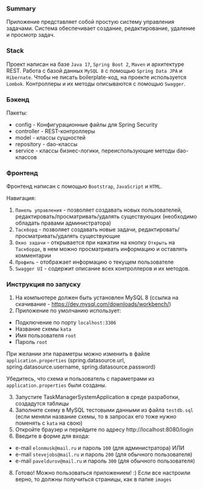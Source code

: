 ### Summary

Приложение представляет собой простую систему управления задачами. 
Система обеспечивает создание, редактирование, удаление и просмотр задач. 

### Stack

Проект написан на базе `Java 17`, `Spring Boot 2`, `Maven` и архитектуре REST. 
Работа с базой данных `MySQL 8` с помощью `Spring Data JPA` и `Hibernate`.
Чтобы не писать boilerplate-код, на проекте используется `Lombok`.
Контроллеры и их методы описываются с помощью `Swagger`.

### Бэкенд

Пакеты: 

- config - Конфигурационные файлы для Spring Security
- controller - REST-контроллеры
- model - классы сущностей
- repository - dao-классы
- service - классы бизнес-логики, переиспользующие методы dao-классов


### Фронтенд

Фронтенд написан с помощью `Bootstrap`, `JavaScript` и `HTML`. 

Навигация:

1. `Панель управления` - позволяет создавать новых пользователей, редактировать/просматривать/удалять существующих (необходимо обладать правами администратора)
2. `Таскборд` - позволяет создавать новые задачи, редактировать/просматривать/удалять существующие
3. `Окно задачи` - открывается при нажатии на кнопку `Открыть` на `Таскборде`, в нем можно просматривать информацию и оставлять комментарии
4. `Профиль` - отображает информацию о текущем пользователе
5. `Swagger UI` - содержит описание всех контроллеров и их методов.

### Инструкция по запуску

1. На компьютере должен быть установлен MySQL 8 (ссылка на скачивание - https://dev.mysql.com/downloads/workbench/)
2. Приложение по умолчанию использует:

- Подключение по порту `localhost:3306`
- Название схемы `kata` 
- Имя пользователя `root`
- Пароль `root`

При желании эти параметры можно изменить в файле `application.properties` (spring.datasource.url, spring.datasource.username, spring.datasource.password)

Убедитесь, что схема и пользователь с параметрами из `application.properties` были созданы.

3. Запустите TaskManagerSystemApplication в среде разработки, создадутся таблицы
4. Заполните схему в MySQL тестовыми данными из файла `testdb.sql` (если меняли название схемы, то в запросах его тоже нужно поменять с `kata` на свою)
5. Откройте браузер и перейдите по адресу http://localhost:8080/login
6. Введите в форме для входа: 

- e-mail `elonmusk@mail.ru` и пароль `100` (для администратора)
ИЛИ
- e-mail `stevejobs@mail.ru` и пароль `200` (для обычного пользователя)
- e-mail `paveldurov@mail.ru` и пароль `300` (для обычного пользователя)

8. Готово! Можно пользоваться приложением! :) Если все настроили верно, то должны получиться страницы, как в папке `images`
